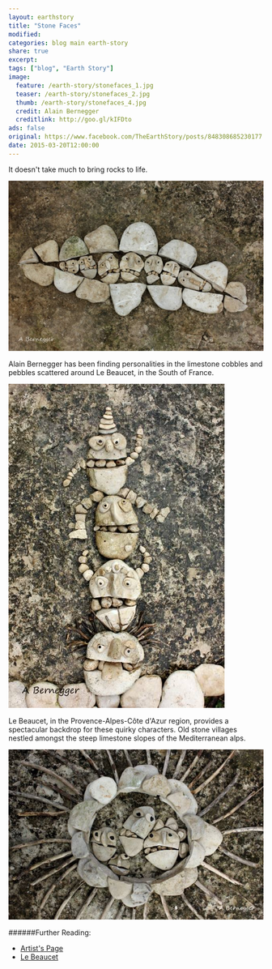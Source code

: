 ```yaml
---
layout: earthstory
title: "Stone Faces"
modified:
categories: blog main earth-story
share: true
excerpt:
tags: ["blog", "Earth Story"]
image:
  feature: /earth-story/stonefaces_1.jpg
  teaser: /earth-story/stonefaces_2.jpg
  thumb: /earth-story/stonefaces_4.jpg
  credit: Alain Bernegger
  creditlink: http://goo.gl/kIFDto
ads: false
original: https://www.facebook.com/TheEarthStory/posts/848308685230177
date: 2015-03-20T12:00:00
---
```


It doesn't take much to bring rocks to life.

![](/images/earth-story/stonefaces_2.jpg)

Alain Bernegger has been finding personalities in the limestone cobbles and pebbles scattered around Le Beaucet, in the South of France.

![](/images/earth-story/stonefaces_3.jpg)

Le Beaucet, in the Provence-Alpes-Côte d'Azur region, provides a spectacular backdrop for these quirky characters. Old stone villages nestled amongst the steep limestone slopes of the Mediterranean alps.

![](/images/earth-story/stonefaces_4.jpg)

######Further Reading:
* [Artist's Page](http://goo.gl/kIFDto)
* [Le Beaucet](http://goo.gl/3DoIWP)
